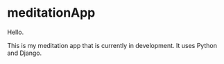 # meditationApp

Hello.

This is my meditation app that is currently in development. It uses Python and Django.
